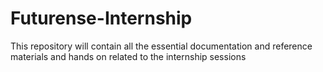 # Futurense-Internship
This repository will contain all the essential documentation and reference materials and hands on related to the internship sessions
